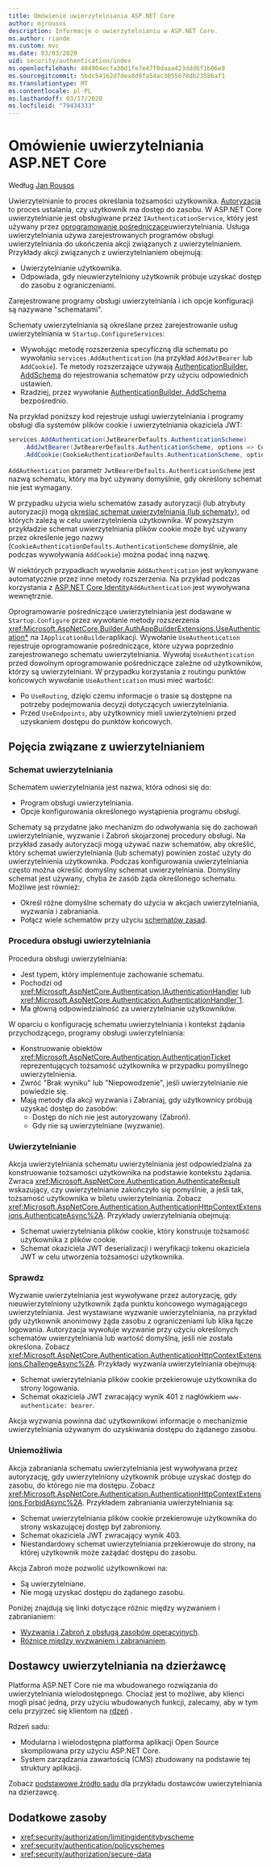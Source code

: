 ```yaml
---
title: Omówienie uwierzytelniania ASP.NET Core
author: mjrousos
description: Informacje o uwierzytelnianiu w ASP.NET Core.
ms.author: riande
ms.custom: mvc
ms.date: 03/03/2020
uid: security/authentication/index
ms.openlocfilehash: 404904ecfa30d1fe7e47f0daaa423ddd6f1b06e8
ms.sourcegitcommit: 5bdc54162d7dea8d9fa54ac3055678db23586af1
ms.translationtype: MT
ms.contentlocale: pl-PL
ms.lasthandoff: 03/17/2020
ms.locfileid: "79434333"
---
```

# <a name="overview-of-aspnet-core-authentication"></a>Omówienie uwierzytelniania ASP.NET Core

Według [Jan Rousos](https://github.com/mjrousos)

Uwierzytelnianie to proces określania tożsamości użytkownika. [Autoryzacja](xref:security/authorization/introduction) to proces ustalania, czy użytkownik ma dostęp do zasobu. W ASP.NET Core uwierzytelnianie jest obsługiwane przez `IAuthenticationService`, który jest używany przez [oprogramowanie pośredniczące](xref:fundamentals/middleware/index)uwierzytelniania. Usługa uwierzytelniania używa zarejestrowanych programów obsługi uwierzytelniania do ukończenia akcji związanych z uwierzytelnianiem. Przykłady akcji związanych z uwierzytelnianiem obejmują:

* Uwierzytelnianie użytkownika.
* Odpowiada, gdy nieuwierzytelniony użytkownik próbuje uzyskać dostęp do zasobu z ograniczeniami.

Zarejestrowane programy obsługi uwierzytelniania i ich opcje konfiguracji są nazywane "schematami".

Schematy uwierzytelniania są określane przez zarejestrowanie usług uwierzytelniania w `Startup.ConfigureServices`:

* Wywołując metodę rozszerzenia specyficzną dla schematu po wywołaniu `services.AddAuthentication` (na przykład `AddJwtBearer` lub `AddCookie`). Te metody rozszerzające używają [AuthenticationBuilder. AddSchema](xref:Microsoft.AspNetCore.Authentication.AuthenticationBuilder.AddScheme*) do rejestrowania schematów przy użyciu odpowiednich ustawień.
* Rzadziej, przez wywołanie [AuthenticationBuilder. AddSchema](xref:Microsoft.AspNetCore.Authentication.AuthenticationBuilder.AddScheme*) bezpośrednio.

Na przykład poniższy kod rejestruje usługi uwierzytelniania i programy obsługi dla systemów plików cookie i uwierzytelniania okaziciela JWT:

```csharp
services.AddAuthentication(JwtBearerDefaults.AuthenticationScheme)
    .AddJwtBearer(JwtBearerDefaults.AuthenticationScheme, options => Configuration.Bind("JwtSettings", options))
    .AddCookie(CookieAuthenticationDefaults.AuthenticationScheme, options => Configuration.Bind("CookieSettings", options));
```

`AddAuthentication` parametr `JwtBearerDefaults.AuthenticationScheme` jest nazwą schematu, który ma być używany domyślnie, gdy określony schemat nie jest wymagany.

W przypadku użycia wielu schematów zasady autoryzacji (lub atrybuty autoryzacji) mogą [określać schemat uwierzytelniania (lub schematy),](xref:security/authorization/limitingidentitybyscheme) od których zależą w celu uwierzytelnienia użytkownika. W powyższym przykładzie schemat uwierzytelniania plików cookie może być używany przez określenie jego nazwy (`CookieAuthenticationDefaults.AuthenticationScheme` domyślnie, ale podczas wywoływania `AddCookie`) można podać inną nazwę.

W niektórych przypadkach wywołanie `AddAuthentication` jest wykonywane automatycznie przez inne metody rozszerzenia. Na przykład podczas korzystania z [ASP.NET Core Identity](xref:security/authentication/identity)`AddAuthentication` jest wywoływana wewnętrznie.

Oprogramowanie pośredniczące uwierzytelniania jest dodawane w `Startup.Configure` przez wywołanie metody rozszerzenia <xref:Microsoft.AspNetCore.Builder.AuthAppBuilderExtensions.UseAuthentication*> na `IApplicationBuilder`aplikacji. Wywołanie `UseAuthentication` rejestruje oprogramowanie pośredniczące, które używa poprzednio zarejestrowanego schematu uwierzytelniania. Wywołaj `UseAuthentication` przed dowolnym oprogramowanie pośredniczące zależne od użytkowników, którzy są uwierzytelniani. W przypadku korzystania z routingu punktów końcowych wywołanie `UseAuthentication` musi mieć wartość:

* Po `UseRouting`, dzięki czemu informacje o trasie są dostępne na potrzeby podejmowania decyzji dotyczących uwierzytelniania.
* Przed `UseEndpoints`, aby użytkownicy mieli uwierzytelnieni przed uzyskaniem dostępu do punktów końcowych.

## <a name="authentication-concepts"></a>Pojęcia związane z uwierzytelnianiem

### <a name="authentication-scheme"></a>Schemat uwierzytelniania

Schematem uwierzytelniania jest nazwa, która odnosi się do:

* Program obsługi uwierzytelniania.
* Opcje konfigurowania określonego wystąpienia programu obsługi.

Schematy są przydatne jako mechanizm do odwoływania się do zachowań uwierzytelnianie, wyzwanie i Zabroń skojarzonej procedury obsługi. Na przykład zasady autoryzacji mogą używać nazw schematów, aby określić, który schemat uwierzytelniania (lub schematy) powinien zostać użyty do uwierzytelnienia użytkownika. Podczas konfigurowania uwierzytelniania często można określić domyślny schemat uwierzytelniania. Domyślny schemat jest używany, chyba że zasób żąda określonego schematu. Możliwe jest również:

* Określ różne domyślne schematy do użycia w akcjach uwierzytelniania, wyzwania i zabraniania.
* Połącz wiele schematów przy użyciu [schematów zasad](xref:security/authentication/policyschemes).

### <a name="authentication-handler"></a>Procedura obsługi uwierzytelniania

Procedura obsługi uwierzytelniania:

* Jest typem, który implementuje zachowanie schematu.
* Pochodzi od <xref:Microsoft.AspNetCore.Authentication.IAuthenticationHandler> lub <xref:Microsoft.AspNetCore.Authentication.AuthenticationHandler`1>.
* Ma główną odpowiedzialność za uwierzytelnianie użytkowników.

W oparciu o konfigurację schematu uwierzytelniania i kontekst żądania przychodzącego, programy obsługi uwierzytelniania:

* Konstruowanie obiektów <xref:Microsoft.AspNetCore.Authentication.AuthenticationTicket> reprezentujących tożsamość użytkownika w przypadku pomyślnego uwierzytelnienia.
* Zwróć "Brak wyniku" lub "Niepowodzenie", jeśli uwierzytelnianie nie powiedzie się.
* Mają metody dla akcji wyzwania i Zabraniaj, gdy użytkownicy próbują uzyskać dostęp do zasobów:
  * Dostęp do nich nie jest autoryzowany (Zabroń).
  * Gdy nie są uwierzytelniane (wyzwanie).

### <a name="authenticate"></a>Uwierzytelnianie

Akcja uwierzytelniania schematu uwierzytelniania jest odpowiedzialna za konstruowanie tożsamości użytkownika na podstawie kontekstu żądania. Zwraca <xref:Microsoft.AspNetCore.Authentication.AuthenticateResult> wskazujący, czy uwierzytelnianie zakończyło się pomyślnie, a jeśli tak, tożsamość użytkownika w biletu uwierzytelniania. Zobacz <xref:Microsoft.AspNetCore.Authentication.AuthenticationHttpContextExtensions.AuthenticateAsync%2A>. Przykłady uwierzytelniania obejmują:

* Schemat uwierzytelniania plików cookie, który konstruuje tożsamość użytkownika z plików cookie.
* Schemat okaziciela JWT deserializacji i weryfikacji tokenu okaziciela JWT w celu utworzenia tożsamości użytkownika.

### <a name="challenge"></a>Sprawdz

Wyzwanie uwierzytelniania jest wywoływane przez autoryzację, gdy nieuwierzytelniony użytkownik żąda punktu końcowego wymagającego uwierzytelniania. Jest wystawiane wyzwanie uwierzytelniania, na przykład gdy użytkownik anonimowy żąda zasobu z ograniczeniami lub klika łącze logowania. Autoryzacja wywołuje wyzwanie przy użyciu określonych schematów uwierzytelniania lub wartość domyślną, jeśli nie została określona. Zobacz <xref:Microsoft.AspNetCore.Authentication.AuthenticationHttpContextExtensions.ChallengeAsync%2A>. Przykłady wyzwania uwierzytelniania obejmują:

* Schemat uwierzytelniania plików cookie przekierowuje użytkownika do strony logowania.
* Schemat okaziciela JWT zwracający wynik 401 z nagłówkiem `www-authenticate: bearer`.

Akcja wyzwania powinna dać użytkownikowi informacje o mechanizmie uwierzytelniania używanym do uzyskiwania dostępu do żądanego zasobu.

### <a name="forbid"></a>Uniemożliwia

Akcja zabraniania schematu uwierzytelniania jest wywoływana przez autoryzację, gdy uwierzytelniony użytkownik próbuje uzyskać dostęp do zasobu, do którego nie ma dostępu. Zobacz <xref:Microsoft.AspNetCore.Authentication.AuthenticationHttpContextExtensions.ForbidAsync%2A>. Przykładem zabraniania uwierzytelniania są:
* Schemat uwierzytelniania plików cookie przekierowuje użytkownika do strony wskazującej dostęp był zabroniony.
* Schemat okaziciela JWT zwracający wynik 403.
* Niestandardowy schemat uwierzytelniania przekierowuje do strony, na której użytkownik może zażądać dostępu do zasobu.

Akcja Zabroń może pozwolić użytkownikowi na:

* Są uwierzytelniane.
* Nie mogą uzyskać dostępu do żądanego zasobu.

Poniżej znajdują się linki dotyczące różnic między wyzwaniem i zabranianiem:

* [Wyzwania i Zabroń z obsługą zasobów operacyjnych](xref:security/authorization/resourcebased#challenge-and-forbid-with-an-operational-resource-handler).
* [Różnice między wyzwaniem i zabranianiem](xref:security/authorization/secure-data#challenge).

## <a name="authentication-providers-per-tenant"></a>Dostawcy uwierzytelniania na dzierżawcę

Platforma ASP.NET Core nie ma wbudowanego rozwiązania do uwierzytelniania wielodostępnego.
Chociaż jest to możliwe, aby klienci mogli pisać jedną, przy użyciu wbudowanych funkcji, zalecamy, aby w tym celu przyjrzeć się klientom na [rdzeń](https://www.orchardcore.net/) .

Rdzeń sadu:

* Modularna i wielodostępna platforma aplikacji Open Source skompilowana przy użyciu ASP.NET Core.
* System zarządzania zawartością (CMS) zbudowany na podstawie tej struktury aplikacji.

Zobacz [podstawowe źródło sadu](https://github.com/OrchardCMS/OrchardCore) dla przykładu dostawców uwierzytelniania na dzierżawcę.

## <a name="additional-resources"></a>Dodatkowe zasoby

* <xref:security/authorization/limitingidentitybyscheme>
* <xref:security/authentication/policyschemes>
* <xref:security/authorization/secure-data>
